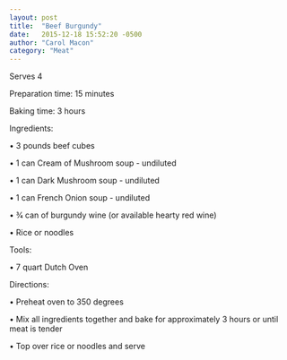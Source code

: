 ```yaml
---
layout: post
title:  "Beef Burgundy"
date:   2015-12-18 15:52:20 -0500
author: "Carol Macon"
category: "Meat"
---
```

Serves 4 

Preparation time: 15 minutes 

Baking time: 3 hours

Ingredients:

• 3 pounds beef cubes

• 1 can Cream of Mushroom soup - undiluted

• 1 can Dark Mushroom soup - undiluted

• 1 can French Onion soup - undiluted

• 3⁄4 can of burgundy wine (or available hearty red wine)

• Rice or noodles

Tools:

• 7 quart Dutch Oven

Directions:

• Preheat oven to 350 degrees

• Mix all ingredients together and bake for approximately 3 hours or until meat is tender

• Top over rice or noodles and serve